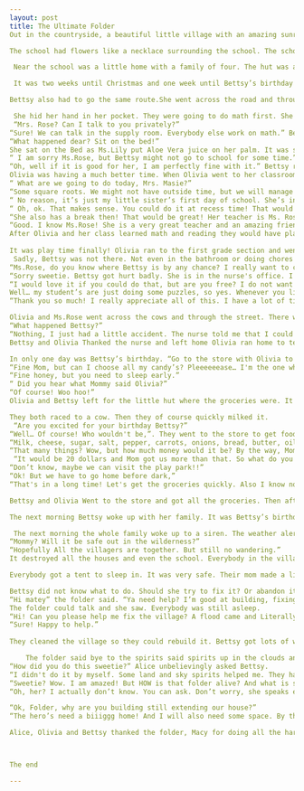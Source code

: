 ```yaml
---
layout: post
title: The Ultimate Folder 
Out in the countryside, a beautiful little village with an amazing sunrise, swayed across like a peaceful peach-blue painting. The ground was filled with green trees, bushes, and plants. Varieties of fruits hung on the healthy green trees. The little huts were made out of fresh yellow hay and thick brown sticks, branches, and twigs.The happy, hungry horses galloped across the pavement, while children played with bamboo woven balls with joyful smiles. There was a fresh smell of bread and cakes from the county’s bakery. The sun glowed with bright yellow rays of sunlight gleaming in the puddles with a splash, while bunnies hopped in the gardens. In the village was a little, beautiful brick school with a peaceful, pleasant view. 

The school had flowers like a necklace surrounding the school. The school was very comfortable because there was a nurse’s office in case somebody got hurt. There were beautiful trees near the school. Kids sometimes went there to play games. Their teachers were so friendly, that most kids loved going there! When it was sunny the view would be amazing because of the flowers rising to the clouds as trees peacefully made a change to the scenery. In the fall, the school was bright with colors as kids jumped in the leaves and played in them. Sadly, some of the workers had to clean them up. In the winter, the snow layed like icing on the school with feather-like snow falling on the trees. In the spring, the rain fell like beads and then the sky would be filled with baby animals and birds.  Many kids went there.

 Near the school was a little home with a family of four. The hut was a shade of brown with dandelions around it. A mom named Alice, a little 6-year-old girl, and another 10-year-old girl lived there. They all lived happily, but the older sister named Olivia had only a little bit of time in the evening to play with her little sister, Bettsy. So most of the time Bettsy was lonely, happy, but rarely busy. Olivia did not have time, because she was in fourth grade and was in school. But Bettsy also had some school now, so she did enjoy her time a lot. 

 It was two weeks until Christmas and one week until Bettsy’s birthday! Olivia and Bettsy were so obviously overjoyed, that they watered the plants super duper fast! Sadly, Olivia and Bettsy had school. “Bye Mommy!” shouted Olivia and Bettsy as they wandered on the road to the brick building.  The sky was beautiful since dusk was coming. The weather was freezing.The building was an ice cube! She went across the road and through the small forest and out near school. The forest was like a green spot. She worried about Bettsy so much she almost lost track of where she was going. She skipped across the first hallway to her room. Her teacher was Mrs.Masie. She was a fourth grade teacher and was kind, generous, and fabulous at teaching!

Bettsy also had to go the same route.She went across the road and through the small forest and out near school.  When she arrived at the forest she managed to go almost to the end. She tripped over a rock and her hand bashed on the thorny thorn bush, “OW!!” she yelled. She got a watery little leaf and used it as a bandage.  Bettsy did not like getting hurt, nor did she like getting lost in the deep woods. It was as dark as a black hole! She went to the peak of the forest and saw a little hill. Bettsy went on the hill, but there were different paths leading to the school. She got lost, so she tried every way and finally found it. She hurried to the end and went to her classroom with Ms.Rose.

 She hid her hand in her pocket. They were going to do math first. She knew the answer to the problems, but she did not want to show her hand because she thought something bad was going to happen. Her plan  was working because she was wearing a sweater and a jacket for the cold weather.
 “Mrs. Rose? Can I talk to you privately?”
“Sure! We can talk in the supply room. Everybody else work on math.” Bettsy told Mrs.Rose about the hand. “Oh dear! How did that happen Bettsy? Come, let's quickly get to the nurse.” Mrs. Rose whispered reassuringly.. They ran to the nurse’s office.  The nurse's name was Ms. Lily.
“What happened dear? Sit on the bed!”
She sat on the Bed as Ms.Lily put Aloe Vera juice on her palm. It was so painful, that Ms. Lily had to put some ice on her hand! 
“ I am sorry Ms.Rose, but Bettsy might not go to school for some time.”
“Oh, well if it is good for her, I am perfectly fine with it.” Bettsy rested on the hay for some time. It was inside so it was a lot more cozy because of the softness.
Olivia was having a much better time. When Olivia went to her classroom they were going to go outside, but it was so cold they did everything inside the school! Even the play time. Olivia unpacked her wool bag and slipped her fluffy coat off her.
“ What are we going to do today, Mrs. Masie?”
“Some square roots. We might not have outside time, but we will manage and still have fun! Just curious, but why?”
“ No reason, it’s just my little sister’s first day of school. She’s in first grade and I really want to check on her sometime. She gets a little shy sometimes.”
“ Oh, ok. That makes sense. You could do it at recess time! That would work with me, but ask her teacher. Actually, who is her teacher?”
“She also has a break then! That would be great! Her teacher is Ms. Rose!” 
“Good. I know Ms.Rose! She is a very great teacher and an amazing friend.
After Olivia and her class learned math and reading they would have play time, but they had to miss science so one hour of free time! 
 
It was play time finally! Olivia ran to the first grade section and went to Bettsy’s classroom. She had to pass the cows and go over the cans! It was like an adventure.
 Sadly, Bettsy was not there. Not even in the bathroom or doing chores! Olivia got worried.
“Ms.Rose, do you know where Bettsy is by any chance? I really want to check on her,”
“Sorry sweetie. Bettsy got hurt badly. She is in the nurse's office. I can bring you there if you’d like, your choice. Really. We can go through in a short cut so be careful, don’t trip ”
“I would love it if you could do that, but are you free? I do not want to disturb you.”
Well… my student’s are just doing some puzzles, so yes. Whenever you like, even now.”
“Thank you so much! I really appreciate all of this. I have a lot of time so we do not need to run.”

Olivia and Ms.Rose went across the cows and through the street. There were so many fruits and cakes, Olivia remembered she didn’t eat anything since she went to school. Ms.Rose told Mrs.Masie what happened and Olivia was allowed to go. They were getting really cold so they hurried to the street where the nurse and Bettsy were. When they arrived at her hut, they met Bettsy. She was a lot better, but there was a little scar.
“What happened Bettsy?”
“Nothing, I just had a little accident. The nurse told me that I could go home now.”
Bettsy and Olivia Thanked the nurse and left home Olivia ran home to tell their mom. Bettsy walked through the forest then she saw a little purple pouch of powder she took with her because she liked it. Then Bettsy rested and sleeping in the night

In only one day was Bettsy’s birthday. “Go to the store with Olivia to get groceries and  hurry! Come before dark,” Alice told Bettsy. Bettsy got the money in a wool bag and some water for the trip.
“Fine Mom, but can I choose all my candy’s? Pleeeeeease… I'm the one who got hurt” 
“Fine honey, but you need to sleep early.” 
“ Did you hear what Mommy said Olivia?”
“Of course! Woo hoo!” 
Olivia and Bettsy left for the little hut where the groceries were. It was 4:00 pm, So they both had lots of time. “La La La La Scoobie Doobie Da,” sang Bettsy as she skipped on the pavement. 

They both raced to a cow. Then they of course quickly milked it. 
 “Are you excited for your birthday Bettsy?”
“Well… Of course! Who wouldn't be,”. They went to the store to get food.
“Milk, cheese, sugar, salt, pepper, carrots, onions, bread, butter, oil, fruits, cabbage, and candies!” Olivia exclaimed.
“That many things? Wow, but how much money would it be? By the way, Mommy told me that I could choose my own candies this time Olivia!”
 “It would be 20 dollars and Mom got us more than that. So what do you want to get with the extra money?”
“Don’t know, maybe we can visit the play park!!”
“Ok! But we have to go home before dark,”
“That's in a long time! Let's get the groceries quickly. Also I know now what to get, Apples!”

Bettsy and Olivia Went to the store and got all the groceries. Then after they played for some time. They had some soup for dinner. Bettsy had a strange dream. In the dream the village flooded, also a dream about the pouch. 

The next morning Bettsy woke up with her family. It was Bettsy’s birthday today! She had a rice cake with fresh milk ice cream. For her present, she got this amazing folder! It was pink with glitter on it! She put it under her bed with the pouch. Then Olivia gave Bettsy a cool cork bottle. Bettsy put her powder in there and put the pouch in a wooden box. Then They played in the park for a long time. Her mom called them for dinner! They were having apples with yummy food. It was time to sleep. Everybody was sound asleep.

 The next morning the whole family woke up to a siren. The weather alert rang! The cops said that there might be a flood. The whole family had to pack things to leave the village Olivia packed the food and a tent, their mom Alice packed the clothes and toys, and Bettsy packed the folder, the powder, and a big blanket. In one hour the flood came! Everybody evacuated the village, so nobody would get hurt. They had to be in the forest for a night. 
“Mommy? Will it be safe out in the wilderness?”
“Hopefully All the villagers are together. But still no wandering.”
It destroyed all the houses and even the school. Everybody in the village watched. Bettsy was so sad. 

Everybody got a tent to sleep in. It was very safe. Their mom made a little fire and they had some carrots and corn. Bettsy set the tent and Olivia unpacked the bags. It was a big tent so one section she put hay as pillows and a blanket for her family. Then she made another smaller section for the bags, food and the toys. That all took until 6:00 pm. So they ate dinner then slept in the forest.

Bettsy did not know what to do. Should she try to fix it? Or abandon it. Then it came to her mind! She had the weirdest idea at 9:00pm. But it was also an impeccable idea. After the sun dried the destroyed forest, bettsy put all the magical powder on the folder. It rose up and was almost the size of her! She was so surprised she even asked if it could talk!
“Hi matey” the folder said. “Ya need help? I’m good at building, fixing, and working!”
The folder could talk and she saw. Everybody was still asleep.
“Hi! Can you please help me fix the village? A flood came and Literally destroyed it!
“Sure! Happy to help.”
 
They cleaned the village so they could rebuild it. Bettsy got lots of wood using a wagon and the folder built everything. In only two hours they rebuilt the whole school. Then while the folder was building, bettsy finished ten hay huts, 4 wood huts and got more metal and wood from the old forest. It was 1:00 am already, but they kept working. Then Because of their hard work and how nice they were. The land and sky spirits rose up and put energy in them. Bettsy believed them because the spirits were worshiped by all the villagers. The spirits painted and polished all the huts and the school, they used magic and with one woosh, the school was looking new with the glass doors and the rooms with boards. Bettsy was so surprised! With the spirits' help, from 1:00am to 6:00, the whole village was fixed! Bettsy thanked the spirits after they added the glass and tables in each hut. 

	The folder said bye to the spirits said spirits up in the clouds and some went into the ground and trees. Bettsy  was so amazed, but still nobody woke up! But at 9:00 everybody woke up seeing Bettsy fixing an extra hut as a store! They were amazed. Everybody was asking how she did all of this. Before answering, her mother called her to a section where nobody was.  Bettsy ran to there also meeting Olivia.
“How did you do this sweetie?” Alice unbelievingly asked Bettsy.
“I didn't do it by myself. Some land and sky spirits helped me. They had these cool wands and made the windows! Most of it was from this folder! It is a looong story. I saw EVERYthing!”
“Sweetie? Wow. I am amazed! But HOW is that folder alive? And what is she building to our house?”
“Oh, her? I actually don’t know. You can ask. Don’t worry, she speaks english.”

“Ok, Folder, why are you building still extending our house?”
“The hero’s need a biiiggg home! And I will also need some space. By the way, my name is Macy.”

Alice, Olivia and Bettsy thanked the folder, Macy for doing all the hard work. Then they realized bettsy disappeared! Olivia found Bestty creating a little home for the folder. It was adorable. It was pink and blue with a sparkly rime. It also had some jules and a flag on it. It even had a mailbox for information about what is happening around the village! Inside, it had a mini refrigerator with some food in it, a little bed, and a table with chairs! It was really big, but they used the extension for Macy the folder. The mini house was impeccable! There were windows that the spirits gave as a gift. Now, the beautiful little village had little huts made out of fresh yellow hay and thick brown sticks, branches, and twigs. Life was how it started, but even better.



The end

---
```

